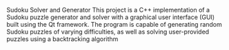 Sudoku Solver and Generator
This project is a C++ implementation of a Sudoku puzzle generator and solver with a graphical user interface (GUI) built using the Qt framework. The program is capable of generating random Sudoku puzzles of varying difficulties, as well as solving user-provided puzzles using a backtracking algorithm
